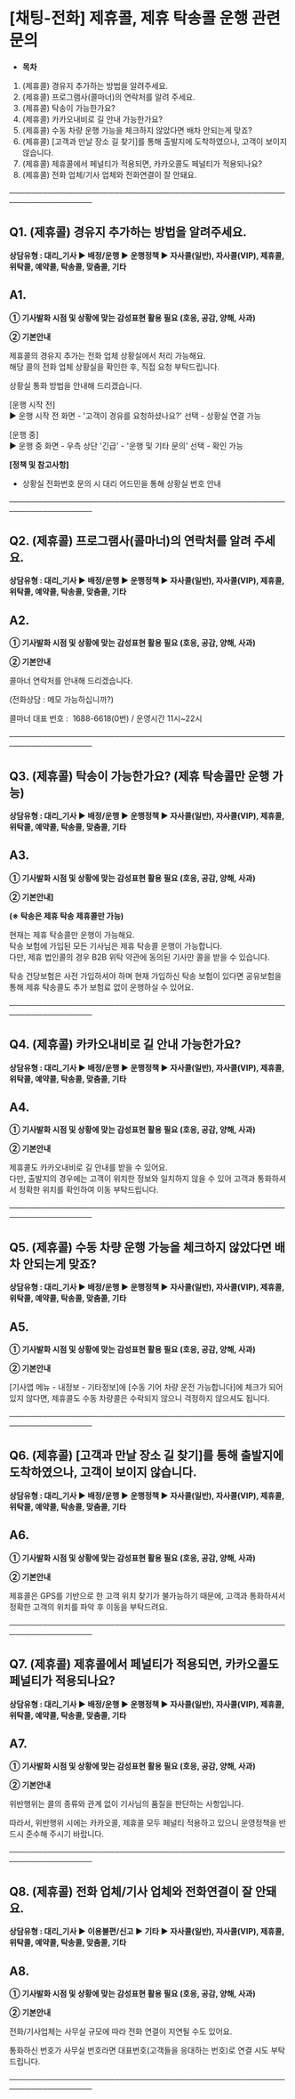 # [채팅-전화] 제휴콜, 제휴 탁송콜 운행 관련 문의

* **목차**

1. (제휴콜) 경유지 추가하는 방법을 알려주세요.
2. (제휴콜) 프로그램사(콜마너)의 연락처를 알려 주세요.
3. (제휴콜) 탁송이 가능한가요?
4. (제휴콜) 카카오내비로 길 안내 가능한가요?
5. (제휴콜) 수동 차량 운행 가능을 체크하지 않았다면 배차 안되는게 맞죠?
6. (제휴콜) [고객과 만날 장소 길 찾기]를 통해 출발지에 도착하였으나, 고객이 보이지 않습니다.
7. (제휴콜) 제휴콜에서 페널티가 적용되면, 카카오콜도 페널티가 적용되나요?
8. (제휴콜) 전화 업체/기사 업체와 전화연결이 잘 안돼요.

─────────────────────────────────────────────────────────────────

**Q1. (제휴콜) 경유지 추가하는 방법을 알려주세요.**
---------------------------------

**상담유형 : **대리\_기사 ▶ 배정/운행 ▶ 운행정책 ▶ 자사콜(일반), 자사콜(VIP), 제휴콜, 위탁콜, 예약콜, 탁송콜, 맞춤콜, 기타****

**A1.**
-------

**① 기사****발화 시점 및 상황에 맞는 감성표현 활용 필요 (호응, 공감, 양해, 사과)******

**② 기본안내**

제휴콜의 경유지 추가는 전화 업체 상황실에서 처리 가능해요.  
해당 콜의 전화 업체 상황실을 확인한 후, 직접 요청 부탁드립니다.

상황실 통화 방법을 안내해 드리겠습니다.

[운행 시작 전]  
▶ 운행 시작 전 화면 - '고객이 경유를 요청하셨나요?' 선택 - 상황실 연결 가능

[운행 중]  
▶ 운행 중 화면 - 우측 상단 '긴급' - '운행 및 기타 문의' 선택 - 확인 가능

**[정책 및 참고사항]**

* 상황실 전화번호 문의 시 대리 어드민을 통해 상황실 번호 안내

─────────────────────────────────────────────────────────────────

**Q2. (제휴콜) 프로그램사(콜마너)의 연락처를 알려 주세요.**
--------------------------------------

**상담유형 : **대리\_기사 ▶ 배정/운행 ▶ 운행정책 ▶ 자사콜(일반), 자사콜(VIP), 제휴콜, 위탁콜, 예약콜, 탁송콜, 맞춤콜, 기타****

**A2.**
-------

**① 기사****발화 시점 및 상황에 맞는 감성표현 활용 필요 (호응, 공감, 양해, 사과)******

**② 기본안내**

콜마너 연락처를 안내해 드리겠습니다.

(전화상담 : 메모 가능하십니까?)

콜마너 대표 번호 :  1688-6618(0번) / 운영시간 11시~22시

─────────────────────────────────────────────────────────────────

**Q3. (제휴콜) 탁송이 가능한가요? (제휴 탁송콜만 운행 가능)**
----------------------------------------

**상담유형 : **대리\_기사 ▶ 배정/운행 ▶ 운행정책 ▶ 자사콜(일반), 자사콜(VIP), 제휴콜, 위탁콜, 예약콜, 탁송콜, 맞춤콜, 기타****

**A3.**
-------

**① 기사****발화 시점 및 상황에 맞는 감성표현 활용 필요 (호응, 공감, 양해, 사과)******

**② 기본안내]**

**(※ 탁송은 제휴 탁송 제휴콜만 가능)**

현재는 제휴 탁송콜만 운행이 가능해요.  
탁송 보험에 가입된 모든 기사님은 제휴 탁송콜 운행이 가능합니다.  
다만, 제휴 법인콜의 경우 B2B 위탁 약관에 동의된 기사만 콜을 받을 수 있습니다.

탁송 건당보험은 사전 가입하셔야 하며 현재 가입하신 탁송 보험이 있다면 공유보험을 통해 제휴 탁송콜도 추가 보험료 없이 운행하실 수 있어요.

─────────────────────────────────────────────────────────────────

**Q4. (제휴콜) 카카오내비로 길 안내 가능한가요?**
--------------------------------

**상담유형 : **대리\_기사 ▶ 배정/운행 ▶ 운행정책 ▶ 자사콜(일반), 자사콜(VIP), 제휴콜, 위탁콜, 예약콜, 탁송콜, 맞춤콜, 기타****

**A4.**
-------

**① 기사****발화 시점 및 상황에 맞는 감성표현 활용 필요 (호응, 공감, 양해, 사과)******

**② 기본안내**

제휴콜도 카카오내비로 길 안내를 받을 수 있어요.  
다만, 출발지의 경우에는 고객이 위치한 정보와 일치하지 않을 수 있어 고객과 통화하셔서 정확한 위치를 확인하여 이동 부탁드립니다.

─────────────────────────────────────────────────────────────────

**Q5. (제휴콜) 수동 차량 운행 가능을 체크하지 않았다면 배차 안되는게 맞죠?**
------------------------------------------------

**상담유형 : **대리\_기사 ▶ 배정/운행 ▶ 운행정책 ▶ 자사콜(일반), 자사콜(VIP), 제휴콜, 위탁콜, 예약콜, 탁송콜, 맞춤콜, 기타****

**A5.**
-------

**① 기사****발화 시점 및 상황에 맞는 감성표현 활용 필요 (호응, 공감, 양해, 사과)******

**② 기본안내**

[기사앱 메뉴 - 내정보 - 기타정보]에 [수동 기어 차량 운전 가능합니다]에 체크가 되어 있지 않다면, 제휴콜도 수동 차량콜은 수락되지 않으니 걱정하지 않으셔도 됩니다.

─────────────────────────────────────────────────────────────────

**Q6. (제휴콜) [고객과 만날 장소 길 찾기]를 통해 출발지에 도착하였으나, 고객이 보이지 않습니다.**
-------------------------------------------------------------

**상담유형 : **대리\_기사 ▶ 배정/운행 ▶ 운행정책 ▶ 자사콜(일반), 자사콜(VIP), 제휴콜, 위탁콜, 예약콜, 탁송콜, 맞춤콜, 기타****

**A6.**
-------

**① 기사****발화 시점 및 상황에 맞는 감성표현 활용 필요 (호응, 공감, 양해, 사과)******

**② 기본안내**

제휴콜은 GPS를 기반으로 한 고객 위치 찾기가 불가능하기 때문에, 고객과 통화하셔서 정확한 고객의 위치를 파악 후 이동을 부탁드려요.

─────────────────────────────────────────────────────────────────

**Q7. (제휴콜) 제휴콜에서 페널티가 적용되면, 카카오콜도 페널티가 적용되나요?**
------------------------------------------------

**상담유형 : **대리\_기사 ▶ 배정/운행 ▶ 운행정책 ▶ 자사콜(일반), 자사콜(VIP), 제휴콜, 위탁콜, 예약콜, 탁송콜, 맞춤콜, 기타****

**A7.**
-------

**① 기사****발화 시점 및 상황에 맞는 감성표현 활용 필요 (호응, 공감, 양해, 사과)******

**② 기본안내**

위반행위는 콜의 종류와 관계 없이 기사님의 품질을 판단하는 사항입니다.

따라서, 위반행위 시에는 카카오콜, 제휴콜 모두 페널티 적용하고 있으니 운영정책을 반드시 준수해 주시기 바랍니다.

─────────────────────────────────────────────────────────────────

**Q8. (제휴콜)** **전화 업체/기사 업체와 전화연결이 잘 안돼요.**
-------------------------------------------

**상담유형 : **대리\_기사 ▶ 이용불편/신고 ▶ 기타 ▶ 자사콜(일반), 자사콜(VIP), 제휴콜, 위탁콜, 예약콜, 탁송콜, 맞춤콜, 기타****

**A8.**
-------

**① 기사****발화 시점 및 상황에 맞는 감성표현 활용 필요 (호응, 공감, 양해, 사과)******

**② 기본안내**

전화/기사업체는 사무실 규모에 따라 전화 연결이 지연될 수도 있어요.

통화하신 번호가 사무실 번호라면 대표번호(고객들을 응대하는 번호)로 연결 시도 부탁드립니다.

─────────────────────────────────────────────────────────────────